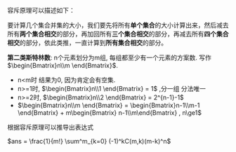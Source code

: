  容斥原理可以描述如下：

​     要计算几个集合并集的大小，我们要先将所有**单个集合**的大小计算出来，然后减去所有**两个集合相交**的部分，再加回所有**三个集合相交**的部分，再减去所有**四个集合相交**的部分，依此类推，一直计算到**所有集合相交**的部分。





**第二类斯特林数**: n个元素划分为m组, 每组都至少有一个元素的方案数. 写作$\begin{Bmatrix}n\\m \end{Bmatrix}$.

- n<m时 结果为0, 因为肯定会有空集.
- n>=1时, $\begin{Bmatrix}n\\1 \end{Bmatrix} = 1$ ,分一组 分法唯一
- n>=2时, $\begin{Bmatrix}n\\2 \end{Bmatrix} = 2^{n-1}-1$ 
- $\begin{Bmatrix}n\\m \end{Bmatrix} = \begin{Bmatrix}n-1\\m-1 \end{Bmatrix} + m\begin{Bmatrix} n-1\\m\end{Bmatrix} , n\ge1$ 





根据容斥原理可以推导出表达式

$ans = \frac{1}{m!} \sum^m_{k=0} (-1)^kC(m,k)(m-k)^n$

